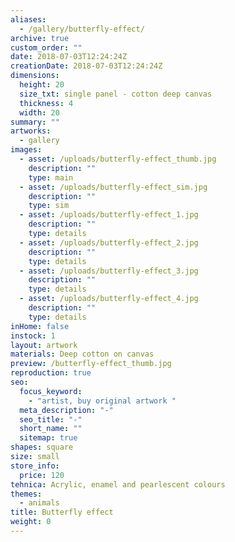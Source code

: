 ```yaml
---
aliases:
  - /gallery/butterfly-effect/
archive: true
custom_order: ""
date: 2018-07-03T12:24:24Z
creationDate: 2018-07-03T12:24:24Z
dimensions:
  height: 20
  size_txt: single panel - cotton deep canvas
  thickness: 4
  width: 20
summary: ""
artworks:
  - gallery
images:
  - asset: /uploads/butterfly-effect_thumb.jpg
    description: ""
    type: main
  - asset: /uploads/butterfly-effect_sim.jpg
    description: ""
    type: sim
  - asset: /uploads/butterfly-effect_1.jpg
    description: ""
    type: details
  - asset: /uploads/butterfly-effect_2.jpg
    description: ""
    type: details
  - asset: /uploads/butterfly-effect_3.jpg
    description: ""
    type: details
  - asset: /uploads/butterfly-effect_4.jpg
    description: ""
    type: details
inHome: false
instock: 1
layout: artwork
materials: Deep cotton on canvas
preview: /butterfly-effect_thumb.jpg
reproduction: true
seo:
  focus_keyword:
    - "artist, buy original artwork "
  meta_description: "-"
  seo_title: "-"
  short_name: ""
  sitemap: true
shapes: square
size: small
store_info:
  price: 120
tehnica: Acrylic, enamel and pearlescent colours
themes:
  - animals
title: Butterfly effect
weight: 0
---
```


